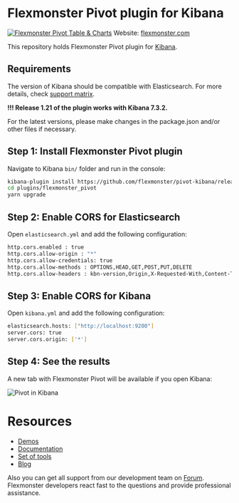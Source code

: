 # Flexmonster Pivot plugin for Kibana
[![Flexmonster Pivot Table & Charts](https://s3.amazonaws.com/flexmonster/github/fm-github-cover.png)](https://www.flexmonster.com/)
Website: [flexmonster.com](https://www.flexmonster.com/)

This repository holds Flexmonster Pivot plugin for [Kibana](https://www.elastic.co/products/kibana).

## Requirements

The version of Kibana should be compatible with Elasticsearch. For more details, check [support matrix](https://www.elastic.co/support/matrix#matrix_compatibility). 

**!!! Release 1.21 of the plugin works with Kibana 7.3.2.** 

For the latest versions, please make changes in the package.json and/or other files if necessary.

## Step 1: Install Flexmonster Pivot plugin

Navigate to Kibana `bin/` folder and run in the console:

```bash
kibana-plugin install https://github.com/flexmonster/pivot-kibana/releases/download/v1.21/flexmonster_pivot-v1.21.zip
cd plugins/flexmonster_pivot
yarn upgrade
```

## Step 2: Enable CORS for Elasticsearch 

Open `elasticsearch.yml` and add the following configuration:

```bash
http.cors.enabled : true
http.cors.allow-origin : "*"
http.cors.allow-credentials: true
http.cors.allow-methods : OPTIONS,HEAD,GET,POST,PUT,DELETE
http.cors.allow-headers : kbn-version,Origin,X-Requested-With,Content-Type,Accept,Engaged-Auth-Token,Content-Length,Authorization
```

## Step 3: Enable CORS for Kibana

Open `kibana.yml` and add the following configuration:

```bash
elasticsearch.hosts: ["http://localhost:9200"]
server.cors: true
server.cors.origin: ['*']
```

## Step 4: See the results

A new tab with Flexmonster Pivot will be available if you open Kibana:

![Pivot in Kibana](https://www.flexmonster.com/fm_uploads/2019/07/CreateReportKibanaFM.gif)

# Resources
- [Demos](https://www.flexmonster.com/demos/)
- [Documentation](https://www.flexmonster.com/doc/)
- [Set of tools](https://www.flexmonster.com/set-of-tools/)
- [Blog](https://www.flexmonster.com/blog/)

Also you can get all support from our development team on [Forum](https://www.flexmonster.com/forum/). Flexmonster developers react fast to the questions and provide professional assistance.
